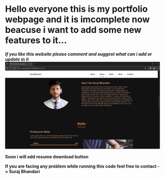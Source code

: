 # Hello everyone this is my portfolio webpage and it is imcomplete now beacuse i want to add some new features to it...

***If you like this website please comment and suggest what can i add or update in it***
![alt text](https://github.com/SurajBhandari5110/portfolio/blob/main/portfolio.jpg)

**Soon i will add resume download button**

**If you are facing any problem while running this code feel free to contact -> Suraj Bhandari**
